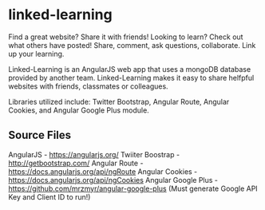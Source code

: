 # linked-learning

Find a great website? Share it with friends!
Looking to learn? Check out what others have posted!
Share, comment, ask questions, collaborate. Link up your learning.

Linked-Learning is an AngularJS web app that uses a mongoDB database provided by another team.  Linked-Learning makes it easy to share helfpful websites with friends, classmates or colleagues.

Libraries utilized include: Twitter Bootstrap, Angular Route,  Angular Cookies, and Angular Google Plus module. 

## Source Files

AngularJS - https://angularjs.org/
Twiiter Boostrap - http://getbootstrap.com/
Angular Route - https://docs.angularjs.org/api/ngRoute
Angular Cookies - https://docs.angularjs.org/api/ngCookies
Angular Google Plus - https://github.com/mrzmyr/angular-google-plus (Must generate Google API Key and Client ID to run!)




